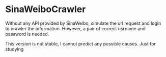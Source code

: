 SinaWeiboCrawler
================

Without any API provided by SinaWeibo, simulate the url request and login to crawler the information.
However, a pair of correct usrname and password is needed.

This version is not stable, I cannot predict any possible causes. Just for studying


